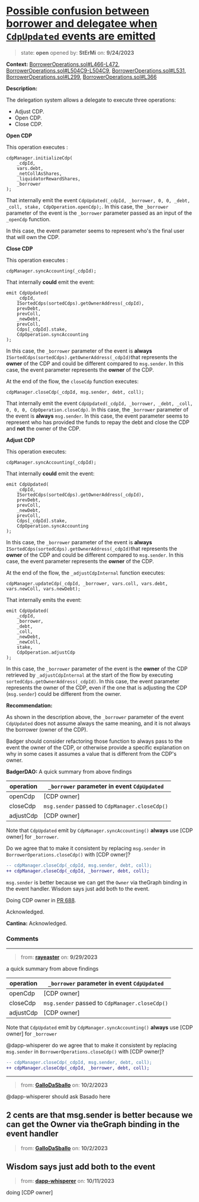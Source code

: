 # [Possible confusion between borrower and delegatee when `CdpUpdated` events are emitted](https://github.com/cantinasec/review-badgerdao/issues/31)

> state: **open** opened by: **StErMi** on: **9/24/2023**

**Context:** [BorrowerOperations.sol#L466-L472](https://github.com/Badger-Finance/ebtc/blob/feat/release-0.4/packages/contracts/contracts/BorrowerOperations.sol#L466-L472), [BorrowerOperations.sol#L504C9-L504C9](https://github.com/Badger-Finance/ebtc/blob/feat/release-0.4/packages/contracts/contracts/BorrowerOperations.sol#L504C9-L504C9), [BorrowerOperations.sol#L531](https://github.com/Badger-Finance/ebtc/blob/feat/release-0.4/packages/contracts/contracts/BorrowerOperations.sol#L531), [BorrowerOperations.sol#L299](https://github.com/Badger-Finance/ebtc/blob/feat/release-0.4/packages/contracts/contracts/BorrowerOperations.sol#L299), [BorrowerOperations.sol#L366](https://github.com/Badger-Finance/ebtc/blob/feat/release-0.4/packages/contracts/contracts/BorrowerOperations.sol#L366)

**Description:**

The delegation system allows a delegate to execute three operations:
- Adjust CDP.
- Open CDP.
- Close CDP.

**Open CDP**

This operation executes :

```solidity
cdpManager.initializeCdp(
    _cdpId,
    vars.debt,
    _netCollAsShares,
    _liquidatorRewardShares,
    _borrower
);
```

That internally emit the event `CdpUpdated(_cdpId, _borrower, 0, 0, _debt, _coll, stake, CdpOperation.openCdp);`. In this case, the `_borrower` parameter of the event is the `_borrower` parameter passed as an input of the `_openCdp` function.

In this case, the event parameter seems to represent who's the final user that will own the CDP.

**Close CDP**

This operation executes :

```solidity
cdpManager.syncAccounting(_cdpId);
```

That internally **could** emit the event:

```solidity
emit CdpUpdated(
    _cdpId,
    ISortedCdps(sortedCdps).getOwnerAddress(_cdpId),
    prevDebt,
    prevColl,
    _newDebt,
    prevColl,
    Cdps[_cdpId].stake,
    CdpOperation.syncAccounting
);
```

In this case, the `_borrower` parameter of the event is **always** `ISortedCdps(sortedCdps).getOwnerAddress(_cdpId)`that represents the **owner** of the CDP and could be different compared to `msg.sender`. In this case, the event parameter represents the **owner** of the CDP.

At the end of the flow, the `closeCdp` function executes:

```solidity
cdpManager.closeCdp(_cdpId, msg.sender, debt, coll);
```

That internally emit the event `CdpUpdated(_cdpId, _borrower, _debt, _coll, 0, 0, 0, CdpOperation.closeCdp)`. In this case, the `_borrower` parameter of the event is **always** `msg.sender`. In this case, the event parameter seems to represent who has provided the funds to repay the debt and close the CDP and **not** the owner of the CDP.

**Adjust CDP**

This operation executes:

```solidity
cdpManager.syncAccounting(_cdpId);
```

That internally **could** emit the event: 

```solidity
emit CdpUpdated(
    _cdpId,
    ISortedCdps(sortedCdps).getOwnerAddress(_cdpId),
    prevDebt,
    prevColl,
    _newDebt,
    prevColl,
    Cdps[_cdpId].stake,
    CdpOperation.syncAccounting
);
```

In this case, the `_borrower` parameter of the event is **always** `ISortedCdps(sortedCdps).getOwnerAddress(_cdpId)`that represents the **owner** of the CDP and could be different compared to `msg.sender`. In this case, the event parameter represents the **owner** of the CDP.

At the end of the flow, the `_adjustCdpInternal` function executes:

```solidity
cdpManager.updateCdp(_cdpId, _borrower, vars.coll, vars.debt, vars.newColl, vars.newDebt);
```

That internally emits the event:

```solidity
emit CdpUpdated(
    _cdpId,
    _borrower,
    _debt,
    _coll,
    _newDebt,
    _newColl,
    stake,
    CdpOperation.adjustCdp
);
```

In this case, the `_borrower` parameter of the event is the **owner** of the CDP retrieved by `_adjustCdpInternal` at the start of the flow by executing `sortedCdps.getOwnerAddress(_cdpId)`. In this case, the event parameter represents the owner of the CDP, even if the one that is adjusting the CDP (`msg.sender`) could be different from the owner.

**Recommendation:**

As shown in the description above, the `_borrower` parameter of the event `CdpUpdated` does not assume always the same meaning, and it is not always the borrower (owner of the CDP).

Badger should consider refactoring those function to always pass to the event the owner of the CDP, or otherwise provide a specific explanation on why in some cases it assumes a value that is different from the CDP's owner.

**BadgerDAO:** A quick summary from above findings

| operation   | `_borrower` parameter in event `CdpUpdated`|
| --------       | ------- |
| openCdp    | [CDP owner]  |
| closeCdp    | `msg.sender` passed to `CdpManager.closeCdp()`|
| adjustCdp   | [CDP owner] |

Note that `CdpUpdated` emit by `CdpManager.syncAccounting()` **always** use [CDP owner] for `_borrower`.

Do we agree that to make it consistent by replacing `msg.sender` in `BorrowerOperations.closeCdp()` with [CDP owner]?

```diff
-- cdpManager.closeCdp(_cdpId, msg.sender, debt, coll);
++ cdpManager.closeCdp(_cdpId, _borrower, debt, coll);
```

`msg.sender` is better because we can get the `Owner` via theGraph binding in the event handler. Wisdom says just add both to the event.

Doing CDP owner in [PR 688](https://github.com/ebtc-protocol/ebtc/pull/688).

Acknowledged.

**Cantina:** Acknowledged.


### Comments

---
> from: [**rayeaster**](https://github.com/cantinasec/review-badgerdao/issues/31#issuecomment-1740340974) on: **9/29/2023**

a quick summary from above findings

| operation   | `_borrower` parameter in event `CdpUpdated`|
| --------       | ------- |
| openCdp    | [CDP owner]  |
| closeCdp    | `msg.sender` passed to `CdpManager.closeCdp()`|
| adjustCdp   | [CDP owner] |

Note that `CdpUpdated` emit by `CdpManager.syncAccounting()` **always** use [CDP owner] for `_borrower`

@dapp-whisperer do we agree that to make it consistent by replacing `msg.sender` in `BorrowerOperations.closeCdp()` with [CDP owner]?

```diff
-- cdpManager.closeCdp(_cdpId, msg.sender, debt, coll);
++ cdpManager.closeCdp(_cdpId, _borrower, debt, coll);
```

---
> from: [**GalloDaSballo**](https://github.com/cantinasec/review-badgerdao/issues/31#issuecomment-1742958352) on: **10/2/2023**

@dapp-whisperer should ask Basado here

2 cents are that msg.sender is better because we can get the Owner via theGraph binding in the event handler
---
> from: [**GalloDaSballo**](https://github.com/cantinasec/review-badgerdao/issues/31#issuecomment-1742958691) on: **10/2/2023**

Wisdom says just add both to the event
---
> from: [**dapp-whisperer**](https://github.com/cantinasec/review-badgerdao/issues/31#issuecomment-1758436251) on: **10/11/2023**

doing [CDP owner] 
